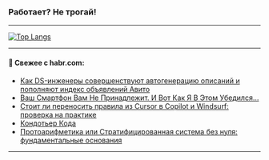 ### Работает? Не трогай!

---
<!--
#### 🛠️ Technical stack:

![Java](https://img.shields.io/badge/Java-informational?logo=Oracle&style=flat&logoColor=white&color=FF4500)
![Kotlin](https://img.shields.io/badge/Kotlin-informational?logo=Kotlin&style=flat&logoColor=white&color=774D97)
![TS](https://img.shields.io/badge/TypeScript-informational?logo=typeScript&style=flat&logoColor=black&color=017acc)
![Python](https://img.shields.io/badge/Python-informational?logo=Python&style=flat&logoColor=black&color=ffdd54) <br>
![Spring](https://img.shields.io/badge/Spring-informational?logo=Spring&style=flat&logoColor=white&color=6DB33F) 
![SpringBoot](https://img.shields.io/badge/SpringBoot-informational?logo=SpringBoot&style=flat&logoColor=white&color=6DB33F)
![Nest](https://img.shields.io/badge/NestJS-informational?logo=NestJS&style=flat&logoColor=white&color=E0234E) 
![NodeJS](https://img.shields.io/badge/NodeJS-informational?logo=node.js&style=flat&logoColor=white&color=70A760)<br>
![PostgreSQL](https://img.shields.io/badge/PostgreSQL-informational?logo=PostgreSQL&style=flat&logoColor=white&color=DAA520)
![MongoDB](https://img.shields.io/badge/MongoDB-informational?logo=MongoDB&style=flat&logoColor=white&color=870000)
![Apache](https://img.shields.io/badge/Apache-informational?logo=apache&style=flat&logoColor=white&color=f74e28)

___ 
-->

<!--- #### 🛠️ : --->

[![Top Langs](https://github-readme-stats-82jvfl3w3-advtsettinggmailcoms-projects.vercel.app/api/top-langs/?username=zloylis&langs_count=10&hide_title=true&title_color=e6edf3&size_weight=0.5&count_weight=0.5&layout=compact&hide_progress=true&hide_border=true&theme=dracula&hide=css,makefile,cmake)](https://github.com/zloylis)

<!---


####  :octocat:&nbsp;&nbsp; Статистика:

![GitHub stats](https://github-readme-stats-u2qms2cxw-advtsettinggmailcoms-projects.vercel.app/api?username=zloylis&show_icons=true&hide_border=true&theme=dracula&title_color=e6edf3&include_all_commits=true&count_private=true&hide_rank=false&hide_title=true&rank_icon=github)
-->
---

#### 💬 Свежее с habr.com:

<!-- BLOG-POST-LIST:START -->
- [Как DS-инженеры совершенствуют автогенерацию описаний и пополняют индекс объявлений Авито](https://habr.com/ru/companies/avito/articles/948626/?utm_source=habrahabr&utm_medium=rss&utm_campaign=948626)
- [Ваш Смартфон Вам Не Принадлежит. И Вот Как Я В Этом Убедился…](https://habr.com/ru/articles/930432/?utm_source=habrahabr&utm_medium=rss&utm_campaign=930432)
- [Стоит ли переносить правила из Cursor в Copilot и Windsurf: проверка на практике](https://habr.com/ru/articles/948604/?utm_source=habrahabr&utm_medium=rss&utm_campaign=948604)
- [Кондотьер Кода](https://habr.com/ru/articles/948580/?utm_source=habrahabr&utm_medium=rss&utm_campaign=948580)
- [Протоарифметика или Стратифицированная система без нуля: фундаментальные основания](https://habr.com/ru/articles/948586/?utm_source=habrahabr&utm_medium=rss&utm_campaign=948586)
<!-- BLOG-POST-LIST:END -->

---
